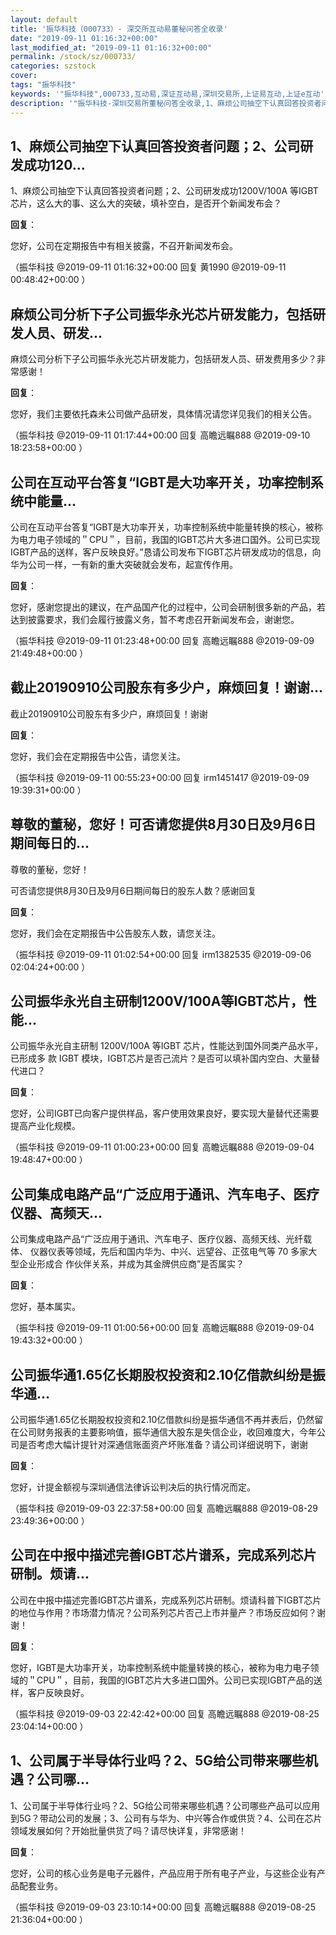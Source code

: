```yaml
---
layout: default
title: '振华科技（000733）- 深交所互动易董秘问答全收录'
date: "2019-09-11 01:16:32+00:00"
last_modified_at: "2019-09-11 01:16:32+00:00"
permalink: /stock/sz/000733/
categories: szstock
cover: 
tags: "振华科技"
keywords: '"振华科技",000733,互动易,深证互动易,深圳交易所,上证易互动,上证e互动'
description: '"振华科技-深圳交易所董秘问答全收录,1、麻烦公司抽空下认真回答投资者问题；2、公司研发成功1200V/100A 等IGBT 芯片，这么大的事、这么大的突破，填补空白，是否开个新闻发布会？"'
---
```


## 1、麻烦公司抽空下认真回答投资者问题；2、公司研发成功120...

1、麻烦公司抽空下认真回答投资者问题；2、公司研发成功1200V/100A 等IGBT 芯片，这么大的事、这么大的突破，填补空白，是否开个新闻发布会？

**回复**：

您好，公司在定期报告中有相关披露，不召开新闻发布会。 

（振华科技  @2019-09-11 01:16:32+00:00 回复 黄1990  @2019-09-11 00:48:42+00:00 ）

## 麻烦公司分析下子公司振华永光芯片研发能力，包括研发人员、研发...

麻烦公司分析下子公司振华永光芯片研发能力，包括研发人员、研发费用多少？非常感谢！

**回复**：

您好，我们主要依托森未公司做产品研发，具体情况请您详见我们的相关公告。 

（振华科技  @2019-09-11 01:17:44+00:00 回复 高瞻远瞩888  @2019-09-10 18:23:58+00:00 ）

## 公司在互动平台答复“IGBT是大功率开关，功率控制系统中能量...

公司在互动平台答复“IGBT是大功率开关，功率控制系统中能量转换的核心，被称为电力电子领域的＂CPU＂，目前，我国的IGBT芯片大多进口国外。公司已实现IGBT产品的送样，客户反映良好。”恳请公司发布下IGBT芯片研发成功的信息，向华为公司一样，一有新的重大突破就会发布，起宣传作用。

**回复**：

您好，感谢您提出的建议，在产品国产化的过程中，公司会研制很多新的产品，若达到披露要求，我们会履行披露义务，暂不考虑召开新闻发布会，谢谢您。 

（振华科技  @2019-09-11 01:23:48+00:00 回复 高瞻远瞩888  @2019-09-09 21:49:48+00:00 ）

## 截止20190910公司股东有多少户，麻烦回复！谢谢...

截止20190910公司股东有多少户，麻烦回复！谢谢

**回复**：

您好，我们会在定期报告中公告，请您关注。 

（振华科技  @2019-09-11 00:55:23+00:00 回复 irm1451417  @2019-09-09 19:39:31+00:00 ）

## 尊敬的董秘，您好！可否请您提供8月30日及9月6日期间每日的...

尊敬的董秘，您好！

可否请您提供8月30日及9月6日期间每日的股东人数？感谢回复

**回复**：

您好，我们会在定期报告中公告股东人数，请您关注。 

（振华科技  @2019-09-11 01:02:54+00:00 回复 irm1382535  @2019-09-06 02:04:24+00:00 ）

## 公司振华永光自主研制1200V/100A等IGBT芯片，性能...

公司振华永光自主研制 1200V/100A 等IGBT 芯片，性能达到国外同类产品水平，已形成多 款 IGBT 模块，IGBT芯片是否己流片？是否可以填补国内空白、大量替代进口？

**回复**：

您好，公司IGBT已向客户提供样品，客户使用效果良好，要实现大量替代还需要提高产业化规模。 

（振华科技  @2019-09-11 01:00:23+00:00 回复 高瞻远瞩888  @2019-09-04 19:48:47+00:00 ）

## 公司集成电路产品“广泛应用于通讯、汽车电子、医疗仪器、高频天...

公司集成电路产品“广泛应用于通讯、汽车电子、医疗仪器、高频天线、光纤载体、 仪器仪表等领域，先后和国内华为、中兴、远望谷、正弦电气等 70 多家大型企业形成合 作伙伴关系，并成为其金牌供应商”是否属实？

**回复**：

您好，基本属实。 

（振华科技  @2019-09-11 01:00:56+00:00 回复 高瞻远瞩888  @2019-09-04 19:43:32+00:00 ）

## 公司振华通1.65亿长期股权投资和2.10亿借款纠纷是振华通...

公司振华通1.65亿长期股权投资和2.10亿借款纠纷是振华通信不再并表后，仍然留在公司财务报表的主要影响值，振华通信大股东是失信企业，收回难度大，今年公司是否考虑大幅计提针对深通信账面资产坏账准备？请公司详细说明下，谢谢

**回复**：

您好，计提金额视与深圳通信法律诉讼判决后的执行情况而定。 

（振华科技  @2019-09-03 22:37:58+00:00 回复 高瞻远瞩888  @2019-08-29 23:49:36+00:00 ）

## 公司在中报中描述完善IGBT芯片谱系，完成系列芯片研制。烦请...

公司在中报中描述完善IGBT芯片谱系，完成系列芯片研制。烦请科普下IGBT芯片的地位与作用？市场潜力情况？公司系列芯片否己上市并量产？市场反应如何？谢谢！

**回复**：

您好，IGBT是大功率开关，功率控制系统中能量转换的核心，被称为电力电子领域的＂CPU＂，目前，我国的IGBT芯片大多进口国外。公司已实现IGBT产品的送样，客户反映良好。 

（振华科技  @2019-09-03 22:42:42+00:00 回复 高瞻远瞩888  @2019-08-25 23:04:14+00:00 ）

## 1、公司属于半导体行业吗？2、5G给公司带来哪些机遇？公司哪...

1、公司属于半导体行业吗？2、5G给公司带来哪些机遇？公司哪些产品可以应用到5G？带动公司的发展；3、公司有与华为、中兴等合作或供货？4、公司在芯片领域发展如何？开始批量供货了吗？请尽快详复，非常感谢！

**回复**：

您好，公司的核心业务是电子元器件，产品应用于所有电子产业，与这些企业有产品配套业务。 

（振华科技  @2019-09-03 23:10:14+00:00 回复 高瞻远瞩888  @2019-08-25 21:36:04+00:00 ）

